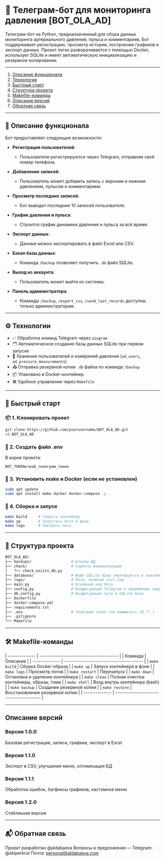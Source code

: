 ﻿# 🤖  Телеграм-бот для мониторинга давления [BOT_OLA_AD]

Телеграм-бот на Python, предназначенный для сбора данных мониторинга артериального давления, пульса и комментариев. Бот поддерживает регистрацию, просмотр истории, построение графиков и экспорт данных. Проект легко разворачивается с помощью Docker, использует SQLite и имеет автоматическую инициализацию и резервное копирование.

---

1. [Описание функционала](#🧠-описание-функционала)
2. [Технологии](#🧪-технологии)
3. [Быстрый старт](#🚀-быстрый-старт)
4. [Структура проекта](#🧩-структура-проекта)
5. [Makefile-команды](#🛠-команды-makefile)
6. [Описание версий](#🧾-описание-версий)
7. [Обратная связь](#📬-обратная-связь)

---

## 🧠 Описание функционала

Бот предоставляет следующие возможности:

- **Регистрация пользователей**:
  - Пользователи регистрируются через Telegram, отправляя свой номер телефона.
  
- **Добавление записей**:
  - Пользователь может добавить запись с верхним и нижним давлением, пульсом и комментарием.

- **Просмотр последних записей**:
  - Бот выводит последние 10 записей пользователя.

- **График давления и пульса**:
  - Строится график динамики давления и пульса за всё время.

- **Экспорт данных**:
  - Данные можно экспортировать в файл Excel или CSV.

- **Бэкап базы данных**:
  - Команда `/backup` позволяет получить `.db` файл SQLite.

- **Выход из аккаунта**:
  - Пользователь может выйти из системы.

- **Панель администратора**:
  - Команды `/backup`, `/export_csv`, `/send_last_records` доступны только администраторам.


---

## ⚙️ Технологии

- ✅ Обработка команд Telegram через `aiogram`
- 🗂 Автоматическое создание базы данных SQLite при первом запуске
- 🧠 Хранение пользователей и измерений давления (`ad_users`, `ad_pressure_measurements`)
- 📤 Отправка резервной копии `.db` файла по команде `/backup`
- 📦 Упаковано в Docker-контейнер
- 🛠 Удобное управление через `Makefile`

---

## 🚀 Быстрый старт

### 📦 1. Клонировать проект

```bash
git clone https://github.com/yourusername/BOT_OLA_AD.git
cd BOT_OLA_AD
```

### 🔐 2. Создать файл .env

В корне проекта:

```env
BOT_TOKEN=твой_телеграм_токен
```

### 🧱 3. Установить make и Docker (если не установлен)

```bash
sudo apt update
sudo apt install make docker docker-compose -y
```

### 🐳 4. Сборка и запуск

```bash
make build     # Собрать контейнер
make up        # Запустить бота в фоне
make logs      # Смотреть логи
```

---

## 🧩 Структура проекта

```bash
BOT_OLA_AD/
├── backups/                  # Бэкапы БД
├── check/                    # Скрипты инициализации
│   └── check_exists_db.py
├── database/                 # Файл SQLite базы (монтируется в контейнер)
├── logs/                     # Логи, включая init.log
├── main.py                   # Основной код бота
├── config.py                 # Конфигурация Telegram и переменных окружения
├── db_config.py              # Конфигурация пути к SQLite базе
├── Dockerfile
├── docker-compose.yml
├── requirements.txt
├── .env                      # Телеграм-токен (не коммитить (0_^) )
├── .gitignore
└── Makefile
```

---

## 🛠 Makefile-команды

| -------------- | ---------------------------------------- |
| Команда        | Описание                                 |
| -------------- | ---------------------------------------- |
| `make build`   | Сборка Docker-образа                     |
| `make up`      | Запуск контейнера в фоне                 |
| `make logs`    | Просмотр логов                           |
| `make restart` | Перезапуск                               |
| `make down`    | Остановка и удаление контейнера          |
| `make clean`   | Полная очистка: контейнеры, образы, тома |
| `make shell`   | Вход внутрь контейнера (bash)            |
| `make backup`  | Создание резервной копии                 |
| `make restore` | Восстановление резервной копии           |
| -------------- | ---------------------------------------- |

---

## Описание версий

### Версия 1.0.0
Базовая регистрация, записи, графики, экспорт в Excel

### Версия 1.1.0
Экспорт в CSV, улучшения меню, оптимизация БД

### Версия 1.1.1
Обработка ошибок, багфиксы графиков, кастомное меню

### Версия 1.2.0
Стаблиьная версия

---

## 📬 Обратная связь
Проект разработан @aldabaeva
Вопросы и предложения — Telegram: @skiperkrut
Почта: personal@aldabaeva.com